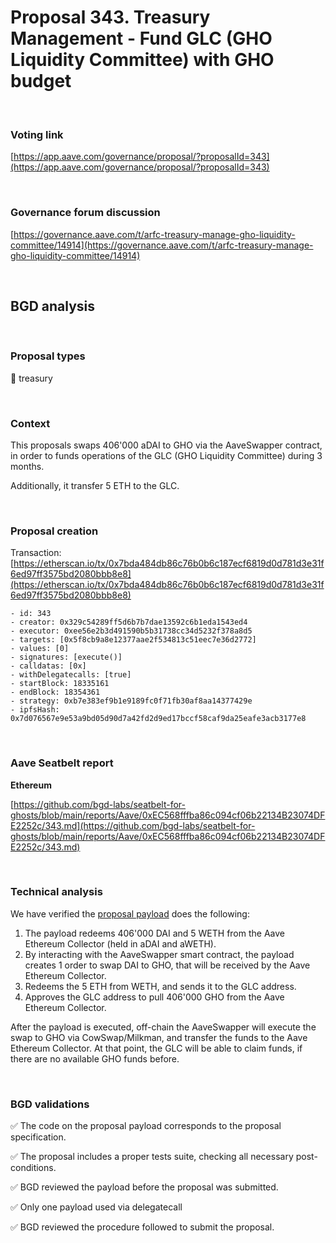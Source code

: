 # Proposal 343. Treasury Management - Fund GLC (GHO Liquidity Committee) with GHO budget

<br>

### Voting link

[https://app.aave.com/governance/proposal/?proposalId=343](https://app.aave.com/governance/proposal/?proposalId=343)

<br>

### Governance forum discussion

[https://governance.aave.com/t/arfc-treasury-manage-gho-liquidity-committee/14914](https://governance.aave.com/t/arfc-treasury-manage-gho-liquidity-committee/14914)

<br>

## BGD analysis

<br>

### Proposal types

:bank: treasury

<br>

### Context

This proposals swaps 406'000 aDAI to GHO via the AaveSwapper contract, in order to funds operations of the GLC (GHO Liquidity Committee) during 3 months.

Additionally, it transfer 5 ETH to the GLC.


<br>

### Proposal creation

Transaction: [https://etherscan.io/tx/0x7bda484db86c76b0b6c187ecf6819d0d781d3e31f6ed97ff3575bd2080bbb8e8](https://etherscan.io/tx/0x7bda484db86c76b0b6c187ecf6819d0d781d3e31f6ed97ff3575bd2080bbb8e8)

```
- id: 343
- creator: 0x329c54289ff5d6b7b7dae13592c6b1eda1543ed4
- executor: 0xee56e2b3d491590b5b31738cc34d5232f378a8d5
- targets: [0x5f8cb9a8e12377aae2f534813c51eec7e36d2772]
- values: [0]
- signatures: [execute()]
- calldatas: [0x]
- withDelegatecalls: [true]
- startBlock: 18335161
- endBlock: 18354361
- strategy: 0xb7e383ef9b1e9189fc0f71fb30af8aa14377429e
- ipfsHash: 0x7d076567e9e53a9bd05d90d7a42fd2d9ed17bccf58caf9da25eafe3acb3177e8
```

<br>

### Aave Seatbelt report

**Ethereum**

[https://github.com/bgd-labs/seatbelt-for-ghosts/blob/main/reports/Aave/0xEC568fffba86c094cf06b22134B23074DFE2252c/343.md](https://github.com/bgd-labs/seatbelt-for-ghosts/blob/main/reports/Aave/0xEC568fffba86c094cf06b22134B23074DFE2252c/343.md)


<br>

### Technical analysis

We have verified the [proposal payload](https://etherscan.io/address/0x5f8cb9a8e12377aae2f534813c51eec7e36d2772#code#F1#L37) does the following:


1. The payload redeems 406'000 DAI and 5 WETH from the Aave Ethereum Collector (held in aDAI and aWETH).
2. By interacting with the AaveSwapper smart contract, the payload creates 1 order to swap DAI to GHO, that will be received by the Aave Ethereum Collector.
3. Redeems the 5 ETH from WETH, and sends it to the GLC address.
4. Approves the GLC address to pull 406'000 GHO from the Aave Ethereum Collector.

After the payload is executed, off-chain the AaveSwapper will execute the swap to GHO via CowSwap/Milkman, and transfer the funds to the Aave Ethereum Collector. At that point, the GLC will be able to claim funds, if there are no available GHO funds before.

<br>

### BGD validations

:white_check_mark: The code on the proposal payload corresponds to the proposal specification.

:white_check_mark: The proposal includes a proper tests suite, checking all necessary post-conditions.

:white_check_mark: BGD reviewed the payload before the proposal was submitted.

:white_check_mark: Only one payload used via delegatecall

:white_check_mark: BGD reviewed the procedure followed to submit the proposal.
